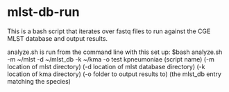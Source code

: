 # mlst-db-run
This is a bash script that iterates over fastq files to run against the CGE MLST database and output results.

analyze.sh is run from the command line with this set up:
$bash analyze.sh -m ~/mlst -d ~/mlst_db  -k ~/kma -o test kpneumoniae
(script name) (-m location of mlst directory) (-d location of mlst database directory) (-k  location of kma directory) (-o folder to output results to) (the mlst_db entry matching the species)

